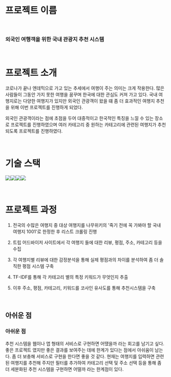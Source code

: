 # **프로젝트 이름**

<p align="center">
  <br>
  
  ### 외국인 여행객을 위한 국내 관광지 추천 시스템
  
  <br>
</p>




# 프로젝트 소개

<p align="justify">
  
 코로나가 끝나 엔데믹으로 가고 있는 추세에서 여행이 주는 의미는 크게 작용한다. 많은 사람들이 그동안 가지 못한 여행을 꿈꾸며 한국에 대한 관심도 커져 가고 있다. 국내 여행지로는 다양한 여행지가 있지만 외국인 관광객이 왔을 떄 좀 더 효과적인 여행지 추천을 위해 이번 프로젝트를 진행하게 되었다. 

 외국인 관광객이라는 점에 초점을 두어 대중적이고 한국적인 특징을 느낄 수 있는 장소로 프로젝트를 진행하였으며 여러 카테고리 중 원하는 카테고리에 관련된 여행지가 추천되도록 프로젝트를 진행하였다.
</p>

<p align="center">
  
</p>

<br>

# 기술 스택
<img src="https://img.shields.io/badge/python-3776AB?style=for-the-badge&logo=python&logoColor=white"><img src = "https://img.shields.io/badge/Matplotlib-%23ffffff.svg?style=for-the-badge&logo=Matplotlib&logoColor=black"><img src = "https://img.shields.io/badge/pandas-%23150458.svg?style=for-the-badge&logo=pandas&logoColor=white"><img src = "https://img.shields.io/badge/jupyter-%23FA0F00.svg?style=for-the-badge&logo=jupyter&logoColor=white">



<br>

# 프로젝트 과정 

1. 전국의 수많은 여행지 중 대상 여행지를 나무위키의 '죽기 전에 꼭 가봐야 할 국내 여행지 1001'로 한정한 후 리스트 크롤링 진행

2. 트립 어드바이저 사이트에서 각 여행지 들에 대한 리뷰, 평점, 주소, 카테고리 등을 수집

3. 각 여행지별 리뷰에 대한 감정분석을 통해 실제 평점과의 차이를 분석하여 좀 더 솔직한 평점 시스템 구축

4. TF-IDF를 통해 각 카테고리 별의 특정 키워드가 무엇인지 추출

5. 이후 주소, 평점, 카테고리, 키워드를 코사인 유사도를 통해 추천시스템을 구축
   
<br>

## 아쉬운 점

<p align="justify">

### 아쉬운 점

  추천 시스템을 웹이나 앱 형태의 서비스로 구현하면 어땠을까 라는 회고를 남기고 싶다. 좋은 프로젝트 였지만 좋은 결과를 보여주는 데에 한계가 있다는 점에서 아쉬움이 남는다. 좀 더 보충해 서비스로 구현을 한다면 좋을 것 같다. 
  현재는 여행지를 입력하면 관련된 여행지를 추천해 주지만 필터를 추가하여 카테고리 선택 및 주소 선택 등을 통해 좀 더 세분화된 추천 시스템을 구현하면 어떨까 라는 한계점이 있다.
</p>

<br>

